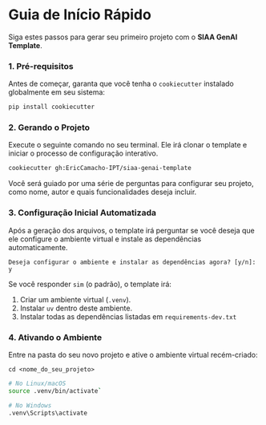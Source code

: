 # Guia de Início Rápido

Siga estes passos para gerar seu primeiro projeto com o **SIAA GenAI Template**.

### 1. Pré-requisitos

Antes de começar, garanta que você tenha o `cookiecutter` instalado globalmente em seu sistema:

```bash
pip install cookiecutter
```

### 2. Gerando o Projeto

Execute o seguinte comando no seu terminal. Ele irá clonar o template e iniciar o processo de configuração interativo.

```bash
cookiecutter gh:EricCamacho-IPT/siaa-genai-template
```

Você será guiado por uma série de perguntas para configurar seu projeto, como nome, autor e quais funcionalidades deseja incluir.

### 3. Configuração Inicial Automatizada

Após a geração dos arquivos, o template irá perguntar se você deseja que ele configure o ambiente virtual e instale as dependências automaticamente.

`Deseja configurar o ambiente e instalar as dependências agora? [y/n]: y`

Se você responder `sim` (o padrão), o template irá:

1. Criar um ambiente virtual (`.venv`).
2. Instalar `uv` dentro deste ambiente.
3. Instalar todas as dependências listadas em `requirements-dev.txt`

### 4. Ativando o Ambiente

Entre na pasta do seu novo projeto e ative o ambiente virtual recém-criado:

`cd <nome_do_seu_projeto>`

```bash
# No Linux/macOS
source .venv/bin/activate`
```

```bash
# No Windows
.venv\Scripts\activate
```